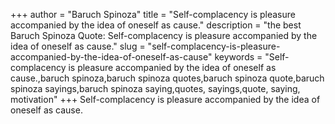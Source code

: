 +++
author = "Baruch Spinoza"
title = "Self-complacency is pleasure accompanied by the idea of oneself as cause."
description = "the best Baruch Spinoza Quote: Self-complacency is pleasure accompanied by the idea of oneself as cause."
slug = "self-complacency-is-pleasure-accompanied-by-the-idea-of-oneself-as-cause"
keywords = "Self-complacency is pleasure accompanied by the idea of oneself as cause.,baruch spinoza,baruch spinoza quotes,baruch spinoza quote,baruch spinoza sayings,baruch spinoza saying,quotes, sayings,quote, saying, motivation"
+++
Self-complacency is pleasure accompanied by the idea of oneself as cause.
